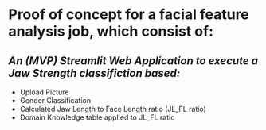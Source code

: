 # Proof of concept for a facial feature analysis job, which consist of:
## <i> An (MVP) Streamlit Web Application to execute a Jaw Strength classifiction based: </i>
- Upload Picture
- Gender Classification
- Calculated Jaw Length to Face Length ratio (JL_FL ratio)
- Domain Knowledge table applied to JL_FL ratio 
